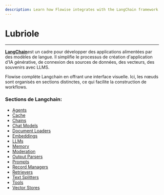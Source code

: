 ```yaml
---
description: Learn how Flowise integrates with the LangChain framework
---
```


# Lubriole

***

[**LangChain**](https://www.langchain.com/)est un cadre pour développer des applications alimentées par des modèles de langue. Il simplifie le processus de création d'application d'IA générative, de connexion des sources de données, des vecteurs, des souvenirs avec LLMS.

Flowise complète Langchain en offrant une interface visuelle. Ici, les nœuds sont organisés en sections distinctes, ce qui facilite la construction de workflows.

### Sections de Langchain:

* [Agents](agents/)
* [Cache](cache/)
* [Chains](chains/)
* [Chat Models](chat-models/)
* [Document Loaders](document-loaders/)
* [Embeddings](embeddings/)
* [LLMs](llms/)
* [Memory](memory/)
* [Moderation](moderation/)
* [Output Parsers](output-parsers/)
* [Prompts](prompts/)
* [Record Managers](record-managers.md)
* [Retrievers](retrievers/)
* [Text Splitters](text-splitters/)
* [Tools](tools/)
* [Vector Stores](vector-stores/)
